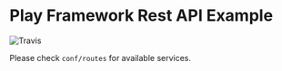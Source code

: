 Play Framework Rest API Example
=================================
![Travis](https://travis-ci.org/jasoet/play-product-example.svg?branch=master)

Please check `conf/routes` for available services.